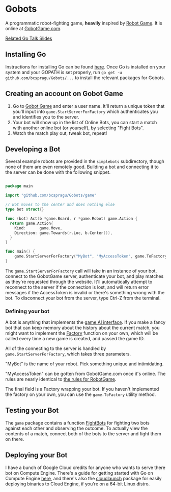 # Gobots

A programmatic robot-fighting game, **heavily** inspired by [Robot
Game](http://robotgame.net). It is online at
[GobotGame.com](http://gobotgame.com).

[Related Go Talk Slides](https://docs.google.com/a/google.com/presentation/d/1XCBCgk5l17PItL9w_1m9zs1UN2VStiNE_R-H8D4P8VY/edit?usp=sharing)

## Installing Go

Instructions for installing Go can be found
[here](https://golang.org/doc/install). Once Go is installed on your system and
your GOPATH is set properly, run `go get -u github.com/bcspragu/Gobots/...` to
install the relevant packages for Gobots.

## Creating an account on Gobot Game

1. Go to [Gobot Game](http://gobotgame.com) and enter a user name. It'll return
   a unique token that you'll input into `game.StartServerForFactory` which
   authenticates you and identifies you to the server.
2. Your bot will show up in the list of Online Bots, you can start a match with
   another online bot (or yourself), by selecting "Fight Bots".
3. Watch the match play out, tweak bot, repeat!

## Developing a Bot

Several example robots are provided in the `simplebots` subdirectory, though
none of them are even remotely good. Building a bot and connecting it to the
server can be done with the following snippet.

```go

package main

import "github.com/bcspragu/Gobots/game"

// Bot moves to the center and does nothing else
type bot struct{}

func (bot) Act(b *game.Board, r *game.Robot) game.Action {
  return game.Action{
    Kind:      game.Move,
    Direction: game.Towards(r.Loc, b.Center()),
  }
}

func main() {
	game.StartServerForFactory("MyBot", "MyAccessToken", game.ToFactory(bot{}))
}
```

The `game.StartServerForFactory` call will take in an instance of your bot,
connect to the GobotGame server, authenticate your bot, and play matches as
they're requested through the website. It'll automatically attempt to reconnect
to the server if the connection is lost, and will return error messages if the
AccessToken is invalid or there's something wrong with the bot. To disconnect
your bot from the server, type Ctrl-Z from the terminal.

### Defining your bot

A bot is anything that implements the [game.AI
interface](https://godoc.org/github.com/bcspragu/Gobots/game#AI). If you make a
fancy bot that can keep memory about the history about the current match, you
might want to implement the
[Factory](https://godoc.org/github.com/bcspragu/Gobots/game#Factory) function
on your own, which will be called every time a new game is created, and passed
the game ID.

All of the connecting to the server is handled by `game.StartServerForFactory`,
which takes three parameters.

"MyBot" is the name of your robot. Pick something unique and intimidating.

"MyAccessToken" can be gotten from GobotGame.com once it's online. The rules
are nearly identical to [the rules for RobotGame](https://robotgame.net/rules).

The final field is a Factory wrapping your bot. If you haven't implemented the
factory on your own, you can use the `game.ToFactory` utility method.

## Testing your Bot

The `game` package contains a function
[FightBots](https://godoc.org/github.com/bcspragu/Gobots/game#FightBots) for
fighting two bots against each other and observing the outcome. To actually
view the contents of a match, connect both of the bots to the server and fight
them on there.

## Deploying your Bot

I have a bunch of Google Cloud credits for anyone who wants to serve there bot
on Compute Engine. There's a guide for getting started with Go on Compute
Engine
[here](https://cloud.google.com/go/getting-started/run-on-compute-engine), and
there's also the [cloudlaunch](https://godoc.org/go4.org/cloud/cloudlaunch)
package for easily deploying binaries to Cloud Engine, if you're on a 64-bit
Linux distro.
